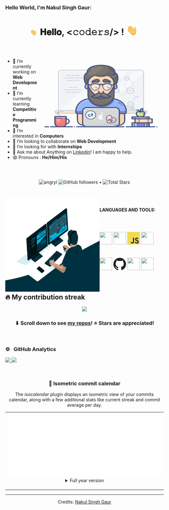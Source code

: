 ### Hello World, I'm Nakul Singh Gaur:

<h1 align="center">
  <a target="_blank">
    <img src="https://github.com/nakulsingh13/nakulsingh13/blob/main/waving-hand-joypixels.gif" width="24px" style="max-width:100%;">
  </a>
  𝐇𝐞𝐥𝐥𝐨, &lt;𝚌𝚘𝚍𝚎𝚛𝚜/&gt; !
  <a target="_blank">
    <img src="https://github.com/nakulsingh13/nakulsingh13/blob/main/waving-hand-joypixels.gif" width="40px" />
  </a>
</h1>

<br/>
<br/>
<a target="_blank">
  <img align="right" height="250" width="400" alt="GIF" src="https://github.com/nakulsingh13/nakulsingh13/blob/main/people-at-work.gif">
</a>

- 🔭 I’m currently working on **Web Development**
- 🌱 I’m currently learning **Competitive Programming**
- 👀 I’m interested in **Computers**
- 👯 I’m looking to collaborate on **Web Development**
- 🤔 I’m looking for with **Internships**
- 💬 Ask me about Anything on [Linkedin](https://www.linkedin.com/in/nakul-singh-gaur-7b4565179/)! I am happy to help.
- 😄 Pronouns : **He/Him/His**


<br/>
<br/>


<p align="center">  
  <img src="https://komarev.com/ghpvc/?username=angryl" alt="angryl" />
  <img alt="GitHub followers" src="https://img.shields.io/github/followers/angryl?label=Followers&style=social"> •   
  <img src="https://img.shields.io/github/stars/angryl?label=Stars" alt="Total Stars">
</p>




#

<a target="_blank"><img align="left" height="300" width="300" alt="GIF" src="https://github.com/Angryl/GitHub-tutorials/blob/main/gif/code.gif"></a> <!--github cat-->
<br/>


**LANGUAGES AND TOOLS:**  


<br/>
<br/>
<!--<code><img height="40" width="40" src="https://blog.golang.org/go-brand/Go-Logo/SVG/Go-Logo_Blue.svg"></code>-->
<!--<code><img height="40" width="40" src="https://cdn.worldvectorlogo.com/logos/tailwindcss.svg"></code>-->
<!--<code><img height="40" width="40" src="https://cdn.iconscout.com/icon/free/png-512/saas-457964.png"></code>-->
<!--<code><img height="40" width="40" src="https://seeklogo.com/images/N/next-js-logo-8FCFF51DD2-seeklogo.com.png"></code>-->
<!--<code><img height="40" width="40" src="https://brandeps.com/logo-download/C/C-Sharp-logo-vector-01.svg"></code>-->
<!--<code><img height="40" width="40" src="https://www.flaticon.com/svg/static/icons/svg/1216/1216733.svg"></code>-->
<!--<code><img height="40" width="40" src="https://raw.githubusercontent.com/github/explore/80688e429a7d4ef2fca1e82350fe8e3517d3494d/topics/typescript/typescript.png"></code>-->
<!--<code><img height="40" width="40" src="https://raw.githubusercontent.com/github/explore/80688e429a7d4ef2fca1e82350fe8e3517d3494d/topics/firebase/firebase.png"></code>-->
<!--<code><img height="40" width="40" src="https://cdn.worldvectorlogo.com/logos/postgresql.svg"></code>-->
<!--<code><img height="40" width="40" src="https://raw.githubusercontent.com/reduxjs/redux/master/logo/logo.png"></code>-->
<!--<code><img height="40" width="40" src="https://encrypted-tbn0.gstatic.com/images?q=tbn:ANd9GcRT1PKsfJXnxOqnTRiIZ8VcdJDYBXD-qZnnpw&usqp=CAU"></code>-->
<!--<code><img height="40" width="40" src="https://raw.githubusercontent.com/github/explore/80688e429a7d4ef2fca1e82350fe8e3517d3494d/topics/angular/angular.png"></code>-->


<code><img height="40" width="40" src="https://cdn4.iconfinder.com/data/icons/logos-3/600/React.js_logo-512.png"></code>
<code><img height="40" width="40" src="https://cdn.iconscout.com/icon/free/png-256/css-131-722685.png"></code>
<code><img height="40" width="40" src="https://raw.githubusercontent.com/github/explore/80688e429a7d4ef2fca1e82350fe8e3517d3494d/topics/javascript/javascript.png"></code>
<code><img height="40" width="40" src="https://cdn.worldvectorlogo.com/logos/nodejs-icon.svg"></code>

#
<code><img height="40" width="40" src="https://upload.wikimedia.org/wikipedia/commons/thumb/3/3f/Git_icon.svg/1024px-Git_icon.svg.png"></code>
<code><img height="40" width="40" src="https://raw.githubusercontent.com/github/explore/80688e429a7d4ef2fca1e82350fe8e3517d3494d/topics/github-api/github-api.png"></code>
<code><img height="40" width="40" src="https://upload.wikimedia.org/wikipedia/commons/a/ab/Linux_Logo_in_Linux_Libertine_Font.svg"></code>
<code><img height="40" width="40" src="https://cdn.iconscout.com/icon/free/png-512/mongodb-3-1175138.png"></code>

<br/>

#
## 🔥 My contribution streak

<p align="center">
  <a href="https://github.com/angryl/github-readme-streak-stats">
    <img src="https://github-readme-streak-stats.herokuapp.com/?user=angryl#version2"/>
  </a>
</p>

<h3 align="center">⬇ Scroll down to see <a href="https://github.com/angryl?tab=repositories">my repos</a>! ⭐ Stars are appreciated!</h3>




<br/>

### ⚙️ &nbsp; GitHub Analytics

<p>
<a href="https://github.com/angryl">
  <img height="180em" src="https://github-readme-stats-eight-theta.vercel.app/api?username=angryl&show_icons=true&theme=radical&include_all_commits=true&count_private=true" />
  <img height="180em" src="https://github-readme-stats-eight-theta.vercel.app/api/top-langs/?username=angryl&layout=compact&exclude_lang=java+r&theme=radical" />
</a>
</p>



<div align="center">


<br/>




### 📅 Isometric commit calendar

The *isocalendar* plugin displays an isometric view of your commits calendar, along with a few additional stats like current streak and commit average per day.

<table>
  <td align="center">
    <img src="https://github.com/lowlighter/lowlighter/blob/master/metrics.plugin.isocalendar.svg">
    <details><summary>Full year version</summary>
      <img src="https://github.com/lowlighter/lowlighter/blob/master/metrics.plugin.isocalendar.fullyear.svg">
    </details>
    <img width="900" height="1" alt="">
    
  </td>
</table>


------
Credits: [Nakul Singh Gaur](https://github.com/nakulsingh13)

